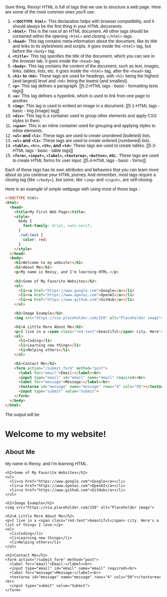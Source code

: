 Sure thing, Rexsy! HTML is full of tags that we use to structure a web page. Here are some of the most common ones you'll use:

1. **`<!DOCTYPE html>`**: This declaration helps with browser compatibility, and it should always be the first thing in your HTML documents.
2. **`<html>`**: This is the root of an HTML document. All other tags should be contained within the opening `<html>` and closing `</html>` tags.
3. **`<head>`**: This tag contains meta-information about the document, like its title and links to its stylesheets and scripts. It goes inside the `<html>` tag, but before the `<body>` tag.
4. **`<title>`**: This tag specifies the title of the document, which you can see in the browser tab. It goes inside the `<head>` tag.
5. **`<body>`**: This tag contains the content of the document, such as text, images, links, tables, lists, etc. It goes inside the `<html>` tag, after the `<head>` tag.
6. **`<h1>` to `<h6>`**: These tags are used for headings, with `<h1>` being the highest (and largest) level and `<h6>` being the lowest (and smallest).
7. **`<p>`**: This tag defines a paragraph. [[5.2-HTML tags - basic - formatting texts tags]]
8. **`<a>`**: This tag defines a hyperlink, which is used to link from one page to another.
9. **`<img>`**: This tag is used to embed an image in a document. [[5.1-HTML tags - basic - img (image) tag]]
10. **`<div>`**: This tag is a container used to group other elements and apply CSS styles to them.
11. **`<span>`**: This is an inline container used for grouping and applying styles to inline elements.
12. **`<ul>` and `<li>`**: These tags are used to create unordered (bulleted) lists.
13. **`<ol>` and `<li>`**: These tags are used to create ordered (numbered) lists.
14. **`<table>`, `<tr>`, `<th>`, and `<td>`**: These tags are used to create tables. [[5.3-HTML tags - basic - table tags]]
15. **`<form>`, `<input>`, `<label>`, `<textarea>`, `<button>`, etc.**: These tags are used to create HTML forms for user input. [[5.4-HTML tags - basic - forms]]

Each of these tags has its own attributes and behaviors that you can learn more about as you continue your HTML journey. And remember, most tags require a closing tag (like `</body>`), but some, like `<img>` and `<input>`, are self-closing.

Here is an example of simple webpage with using most of those tags :

```html
<!DOCTYPE html>
<html>
  <head>
    <title>My First Web Page</title>
    <style>
      body {
        font-family: Arial, sans-serif;
      }
      .red-text {
        color: red;
      }
    </style>
  </head>
  <body>
    <h1>Welcome to my website!</h1>
    <h2>About Me</h2>
    <p>My name is Rexsy, and I'm learning HTML.</p>
    
    <h2>Some of My Favorite Websites</h2>
    <ul>
      <li><a href="https://www.google.com">Google</a></li>
      <li><a href="https://www.openai.com">OpenAI</a></li>
      <li><a href="https://www.github.com">GitHub</a></li>
    </ul>

    <h2>Image Example</h2>
    <img src="https://via.placeholder.com/150" alt="Placeholder image">

    <h2>A Little More About Me</h2>
    <p>I live in a <span class="red-text">beautiful</span> city. Here's a list of things I love:</p>
    <ol>
      <li>Coding</li>
      <li>Learning new things</li>
      <li>Helping others</li>
    </ol>

    <h2>Contact Me</h2>
    <form action="/submit_form" method="post">
      <label for="email">Email:</label><br>
      <input type="email" id="email" name="email" required><br>
      <label for="message">Message:</label><br>
      <textarea id="message" name="message" rows="4" cols="50"></textarea><br>
      <input type="submit" value="Submit">
    </form>
  </body>
</html>
```

The output will be

<!DOCTYPE html>
<html>
  <head>
    <title>My First Web Page</title>
    <style>
      body {
        font-family: Arial, sans-serif;
      }
      .red-text {
        color: red;
      }
    </style>
  </head>
  <body>
    <h1>Welcome to my website!</h1>
    <h2>About Me</h2>
    <p>My name is Rexsy, and I'm learning HTML.</p>
    
    <h2>Some of My Favorite Websites</h2>
    <ul>
      <li><a href="https://www.google.com">Google</a></li>
      <li><a href="https://www.openai.com">OpenAI</a></li>
      <li><a href="https://www.github.com">GitHub</a></li>
    </ul>

    <h2>Image Example</h2>
    <img src="https://via.placeholder.com/150" alt="Placeholder image">

    <h2>A Little More About Me</h2>
    <p>I live in a <span class="red-text">beautiful</span> city. Here's a list of things I love:</p>
    <ol>
      <li>Coding</li>
      <li>Learning new things</li>
      <li>Helping others</li>
    </ol>

    <h2>Contact Me</h2>
    <form action="/submit_form" method="post">
      <label for="email">Email:</label><br>
      <input type="email" id="email" name="email" required><br>
      <label for="message">Message:</label><br>
      <textarea id="message" name="message" rows="4" cols="50"></textarea><br>
      <input type="submit" value="Submit">
    </form>
  </body>
</html>

